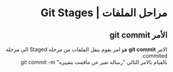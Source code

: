 <div dir="rtl">

# مراحل الملفات | Git Stages
## الأمر git commit

الامر **git commit** هو امر يقوم بنقل الملفات من مرحلة Staged الى مرحلة commited.<br>
بالقيام بالامر التالي "رساله تعبر عن ماقمت بتغييره" git commit -m
</div>
